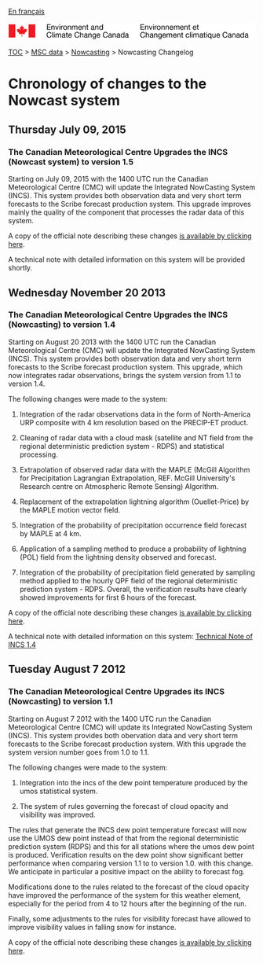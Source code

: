 [En français](changelog_nowcasting_fr.md)

![ECCC logo](../../img_eccc-logo.png)

[TOC](../../readme_en.md) > [MSC data](../readme_en.md) > [Nowcasting](readme_nowcasting_en.md) > Nowcasting Changelog

# Chronology of changes to the Nowcast system

## Thursday July 09, 2015

### The Canadian Meteorological Centre Upgrades the INCS (Nowcast system) to version 1.5

Starting on July 09, 2015 with the 1400 UTC run the Canadian Meteorological Centre (CMC) will update the Integrated NowCasting System (INCS). This system provides both observation data and very short term forecasts to the Scribe forecast production system. This upgrade improves mainly the quality of the component that processes the radar data of this system.

A copy of the official note describing these changes [is available by clicking here](http://dd.weatheroffice.ec.gc.ca/doc/genots/2015/07/08/NOCN03_CWAO_081637___00169).

A technical note with detailed information on this system will be provided shortly.


## Wednesday November 20 2013

### The Canadian Meteorological Centre Upgrades the INCS (Nowcasting) to version 1.4

Starting on August 20 2013 with the 1400 UTC run the Canadian Meteorological Centre (CMC) will update the Integrated NowCasting System (INCS). This system provides both observation data and very short term forecasts to the Scribe forecast production system. This upgrade, which now integrates radar observations, brings the system version from 1.1 to version 1.4.

The following changes were made to the system:

1) Integration of the radar observations data in the form of North-America URP composite with 4 km resolution based on the PRECIP-ET product.

2) Cleaning of radar data with a cloud mask (satellite and NT field from the regional deterministic prediction system - RDPS) and statistical processing.

3) Extrapolation of observed radar data with the MAPLE (McGill Algorithm for Precipitation Lagrangian Extrapolation, REF. McGill University's Research centre on Atmospheric Remote Sensing) Algorithm.

4) Replacement of the extrapolation lightning algorithm (Ouellet-Price) by the MAPLE motion vector field.

5) Integration of the probability of precipitation occurrence field forecast by MAPLE at 4 km.

6) Application of a sampling method to produce a probability of lightning (POL) field from the lightning density observed and forecast.

7) Integration of the probability of precipitation field generated by sampling method applied to the hourly QPF field of the regional deterministic prediction system - RDPS.
Overall, the verification results have clearly showed improvements for first 6 hours of the forecast.

A copy of the official note describing these changes [is available by clicking here](http://dd.weatheroffice.ec.gc.ca/doc/genots/2013/11/15/NOCN03_CWAO_151902___00907).

A technical note with detailed information on this system: [Technical Note of INCS 1.4](https://collaboration.cmc.ec.gc.ca/cmc/cmoi/product_guide/docs/lib/technote_incs_20140502_e.pdf)


## Tuesday August 7 2012

### The Canadian Meteorological Centre Upgrades its INCS (Nowcasting) to version 1.1

Starting on August 7 2012 with the 1400 UTC run the Canadian Meteorological Centre (CMC) will update its Integrated NowCasting System (INCS). This system provides both obervation data and very short term forecasts to the Scribe forecast production system. With this upgrade the system version number goes from 1.0 to 1.1.

The following changes were made to the system:

1) Integration into the incs of the dew point temperature produced by the umos statistical system.

2) The system of rules governing the forecast of cloud opacity and visibility was improved.

The rules that generate the INCS dew point temperature forecast will now use the UMOS dew point instead of that from the regional deterministic prediction system (RDPS) and this for all stations where the umos dew point is produced. Verification results on the dew point show significant better performance when comparing version 1.1 to to version 1.0. with this change. We anticipate in particular a positive impact on the ability to forecast fog.

Modifications done to the rules related to the forecast of the cloud opacity have improved the performance of the system for this weather element, especially for the period from 4 to 12 hours after the beginning of the run.

Finally, some adjustments to the rules for visibility forecast have allowed to improve visibility values in falling snow for instance.

A copy of the official note describing these changes [is available by clicking here](http://dd.weatheroffice.ec.gc.ca/doc/genots/2012/07/31/NOCN03_CWAO_312128___01022).
